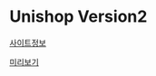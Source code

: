# Unishop Version2


[사이트정보](https://wrapbootstrap.com/theme/unishop-universal-e-commerce-template-WB0148688)

[미리보기](http://themes.rokaux.com/unishop/v3.0/template-2/docs/dev-setup.html)

